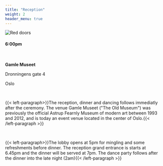 ```yaml
---
title: "Reception"
weight: 2
header_menu: true
---
```


![Red doors](/images/reddoors.jpg)

#### 6:00pm

&nbsp; 

**Gamle Museet**

Dronningens gate 4

Oslo

&nbsp;

{{< left-paragraph>}}The reception, dinner and dancing follows immediatly after the ceremony. The venue Gamle Museet ("The Old Museum") was previously the official Astrup Fearnly Museum of modern art between 1993 and 2012, and is today an event venue located in the center of Oslo.{{< /left-paragraph >}}

&nbsp; 

{{< left-paragraph>}}The lobby opens at 5pm for mingling and some refreshments before dinner. The reception grand entrance is starts at 6.45pm and the dinner will be served at 7pm. The dance party follows after the dinner into the late night (2am){{< /left-paragraph >}}